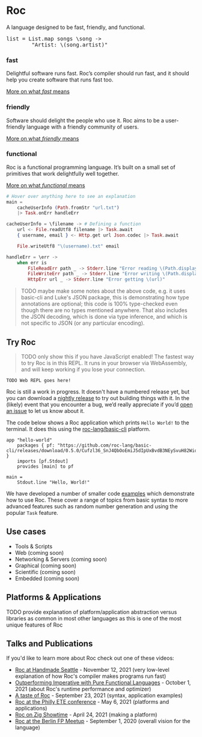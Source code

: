 <link rel="preconnect" href="https://fonts.googleapis.com">
<link rel="preconnect" href="https://fonts.gstatic.com" crossorigin>
<link href="https://fonts.googleapis.com/css2?family=PT+Serif:ital,wght@0,400;0,700;1,400;1,700&display=swap" rel="stylesheet">
<link rel="preconnect" href="https://fonts.googleapis.com">
<link rel="preconnect" href="https://fonts.gstatic.com" crossorigin>
<link href="https://fonts.googleapis.com/css2?family=Merriweather:ital,wght@0,400;0,700;1,700&family=PT+Serif:ital,wght@0,400;0,700;1,400;1,700&display=swap" rel="stylesheet">
<link rel="preconnect" href="https://fonts.googleapis.com">
<link rel="preconnect" href="https://fonts.gstatic.com" crossorigin>
<link href="https://fonts.googleapis.com/css2?family=Merriweather+Sans:ital,wght@0,400;0,500;0,600;0,700;0,800;1,400;1,500;1,600;1,700;1,800&family=Merriweather:ital,wght@0,400;0,700;1,700&family=PT+Serif:ital,wght@0,400;0,700;1,400;1,700&display=swap" rel="stylesheet">
<link rel="preconnect" href="https://fonts.googleapis.com">
<link rel="preconnect" href="https://fonts.gstatic.com" crossorigin>
<link href="https://fonts.googleapis.com/css2?family=Merriweather+Sans:ital,wght@0,400;0,500;0,600;0,700;0,800;1,400;1,500;1,600;1,700;1,800&family=Merriweather:ital,wght@0,400;0,700;1,700&family=PT+Sans:ital,wght@0,400;0,700;1,400;1,700&family=PT+Serif:ital,wght@0,400;0,700;1,400;1,700&display=swap" rel="stylesheet">
<link rel="preconnect" href="https://fonts.googleapis.com">
<link rel="preconnect" href="https://fonts.gstatic.com" crossorigin>
<link href="https://fonts.googleapis.com/css2?family=Fira+Sans:ital,wght@0,300;0,400;1,300;1,400&family=Merriweather+Sans:ital,wght@0,400;0,500;0,600;0,700;0,800;1,400;1,500;1,600;1,700;1,800&family=Merriweather:ital,wght@0,400;0,700;1,700&family=PT+Sans:ital,wght@0,400;0,700;1,400;1,700&family=PT+Serif:ital,wght@0,400;0,700;1,400;1,700&display=swap" rel="stylesheet">
<link rel="preconnect" href="https://fonts.googleapis.com">
<link rel="preconnect" href="https://fonts.gstatic.com" crossorigin>
<link href="https://fonts.googleapis.com/css2?family=Fira+Sans:ital,wght@0,300;0,400;1,300;1,400&family=Merriweather+Sans:ital,wght@0,400;0,500;0,600;0,700;0,800;1,400;1,500;1,600;1,700;1,800&family=Merriweather:ital,wght@0,400;0,700;1,700&family=PT+Sans:ital,wght@0,400;0,700;1,400;1,700&family=PT+Serif:ital,wght@0,400;0,700;1,400;1,700&family=Ubuntu:ital,wght@0,400;0,500;0,700;1,300;1,400;1,500;1,700&display=swap" rel="stylesheet">
<link rel="preconnect" href="https://fonts.googleapis.com">
<link rel="preconnect" href="https://fonts.gstatic.com" crossorigin>
<link href="https://fonts.googleapis.com/css2?family=Source+Sans+3:ital,wght@0,400;0,500;0,600;0,700;0,800;0,900;1,400;1,500;1,600;1,700;1,800;1,900&display=swap" rel="stylesheet">

# Roc

<section id="tagline-and-code-sample">
    <p id="tagline">A language designed to be <span class="nowrap">fast, friendly, and functional.</span></p>
    <pre id="first-code-sample"><samp class="code-snippet">list <span class="kw">=</span> <span class="upperident">List</span><span class="kw">.</span>map songs <span class="kw">\</span>song <span class="kw">-></span>
        <span class="literal">"Artist: </span><span class="kw">\(</span>song<span class="kw">.</span>artist<span class="kw">)</span><span class="literal">"</span></samp></pre>
</section>

<section class="home-goals-container">
    <div class="home-goals-column">
      <h3 class="home-goals-title">fast</h4>
      <p class="home-goals-description">Delightful software runs fast. <span class="nowrap">Roc’s compiler</span> should run fast, <span class="nowrap">and it</span> should help you create software that <span class="nowrap">runs fast</span> too.</p>
      <p><a class="home-goals-learn-more" href="/design_goals.html#fast">More on what <i>fast</i> means</a></p>
    </div>
    <div class="home-goals-column">
      <h3 class="home-goals-title">friendly</h3>
      <p class="home-goals-description">Software should delight the people who use it. Roc aims to be a <span class="nowrap">user-friendly</span> language with <span class="nowrap">a friendly</span> community <span class="nowrap">of users.</span></p>
      <p><a class="home-goals-learn-more" href="/design_goals.html#friendly">More on what <i>friendly</i> means</a></p>
    </div>
    <div class="home-goals-column">
      <h3 class="home-goals-title">functional</h3>
      <p class="home-goals-description">Roc is a functional programming language. It’s built on a small set of primitives that work delightfully well together.</p><p><a class="home-goals-learn-more" href="/design_goals.html#functional">More on what <i>functional</i> means</a></p>
</section>


```elixir
# Hover over anything here to see an explanation
main =
    cacheUserInfo (Path.fromStr "url.txt")
    |> Task.onErr handleErr

cacheUserInfo = \filename -> # Defining a function
    url <- File.readUtf8 filename |> Task.await
    { username, email } <- Http.get url Json.codec |> Task.await

    File.writeUtf8 "\(username).txt" email

handleErr = \err ->
    when err is
        FileReadErr path _ -> Stderr.line "Error reading \(Path.display path)"
        FileWriteErr path _ -> Stderr.line "Error writing \(Path.display path)"
        HttpErr url _ -> Stderr.line "Error getting \(url)"
```

> TODO maybe make some notes about the above code, e.g. it uses basic-cli and Luke's JSON package,
> this is demonstrating how type annotations are optional; this code is 100% type-checked even though
> there are no types mentioned anywhere. That also includes the JSON decoding, which is done via
> type inference, and which is not specific to JSON (or any particular encoding).

## Try Roc

> TODO only show this if you have JavaScript enabled!
The fastest way to try Roc is in this REPL. It runs in your browser via WebAssembly, and will keep working if you lose your connection.

```
TODO Web REPL goes here!
```

Roc is still a work in progress. It doesn't have a numbered release yet, but you can download a [nightly release](https://github.com/roc-lang/roc/releases/tag/nightly) to try out building things with it. In the (likely) event that you encounter a bug, we’d really appreciate if you’d [open an issue](https://github.com/roc-lang/roc/issues) to let us know about it.

The code below shows a Roc application which prints `Hello World!` to the terminal. It does this using the [roc-lang/basic-cli](https://github.com/roc-lang/basic-cli) platform.

```roc
app "hello-world"
    packages { pf: "https://github.com/roc-lang/basic-cli/releases/download/0.5.0/Cufzl36_SnJ4QbOoEmiJ5dIpUxBvdB3NEySvuH82Wio.tar.br" }
    imports [pf.Stdout]
    provides [main] to pf

main =
    Stdout.line "Hello, World!"
```

We have developed a number of smaller code [examples](https://github.com/roc-lang/examples) which demonstrate how to use Roc. These cover a range of topics from basic syntax to more advanced features such as random number generation and using the popular `Task` feature.

## Use cases

-   Tools & Scripts
-   Web (coming soon)
-   Networking & Servers (coming soon)
-   Graphical (coming soon)
-   Scientific (coming soon)
-   Embedded (coming soon)

## Platforms & Applications

TODO provide explanation of platform/application abstraction versus libraries as common in most other languages as this is one of the most unique features of Roc

## Talks and Publications

If you'd like to learn more about Roc check out one of these videos:

*   [Roc at Handmade Seattle](https://media.handmade-seattle.com/roc-lang) - November 12, 2021 (very low-level explanation of how Roc's compiler makes programs run fast)
*   [Outperforming Imperative with Pure Functional Languages](https://youtu.be/vzfy4EKwG_Y) - October 1, 2021 (about Roc's runtime performance and optimizer)
*   [A taste of Roc](https://youtu.be/6qzWm_eoUXM) - September 23, 2021 (syntax, application examples)
*   [Roc at the Philly ETE conference](https://youtu.be/cpQwtwVKAfU?t=75) - May 6, 2021 (platforms and applications)
*   [Roc on Zig Showtime](https://youtu.be/FMyyYdFSOHA) - April 24, 2021 (making a platform)
*   [Roc at the Berlin FP Meetup](https://youtu.be/ZnYa99QoznE?t=4790) - September 1, 2020 (overall vision for the language)

<script src="repl.js"></script>
